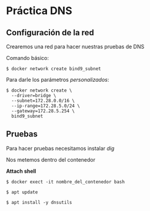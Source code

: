 # Práctica DNS

## Configuración de la red

Crearemos una red para hacer nuestras pruebas de DNS

Comando básico:

```shell
$ docker network create bind9_subnet
```

Para darle los parámetros _personalizados_:

```shell
$ docker network create \
  --driver=bridge \
  --subnet=172.28.0.0/16 \
  --ip-range=172.28.5.0/24 \
  --gateway=172.28.5.254 \
  bind9_subnet
```
## Pruebas

Para hacer pruebas necesitamos instalar *dig*

Nos metemos dentro del contenedor

**Attach shell**

`$ docker exect -it nombre_del_contenedor bash`

`$ apt update`

`$ apt install -y dnsutils`
